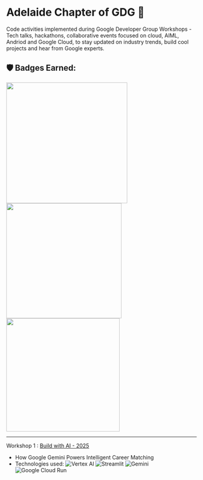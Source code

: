 # Adelaide Chapter of GDG 🤖
Code activities implemented during Google Developer Group Workshops - Tech talks, hackathons, collaborative events focused on cloud, AIML, Andriod and Google Cloud, to stay updated on industry trends, build cool projects and hear from Google experts.

## 🛡️ Badges Earned:

<p align="left">
  <img src="https://github.com/user-attachments/assets/7543d304-8988-4795-ae50-bcd421f195d3" width="320"/>
  <img src="https://github.com/user-attachments/assets/31c6b821-de97-4dec-a0d1-9d6d6b8ca968" width="305" />
  <img src="https://github.com/user-attachments/assets/f8ac4dfa-db35-401b-9232-4aa239f66559" width="300" />
</p>



---

Workshop 1 : [Build with AI - 2025](https://github.com/oveena-data/google-dev-group/blob/main/job-seeker-assistant-app/contributions.md)
- How Google Gemini Powers Intelligent Career Matching 
- Technologies used:
![Vertex AI](https://img.shields.io/badge/Vertex%20AI-4285F4?style=for-the-badge&logo=googlecloud&logoColor=white)
![Streamlit](https://img.shields.io/badge/Streamlit-FF4B4B?style=for-the-badge&logo=streamlit&logoColor=white)
![Gemini](https://img.shields.io/badge/Gemini-1A73E8?style=for-the-badge&logo=google&logoColor=white)
![Google Cloud Run](https://img.shields.io/badge/Cloud%20Run-1A73E8?style=for-the-badge&logo=googlecloud&logoColor=white)

